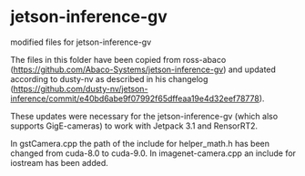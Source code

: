 # jetson-inference-gv
modified files for jetson-inference-gv

The files in this folder have been copied from ross-abaco (https://github.com/Abaco-Systems/jetson-inference-gv) and updated according to dusty-nv as described in his changelog (https://github.com/dusty-nv/jetson-inference/commit/e40bd6abe9f07992f65dffeaa19e4d32eef78778).

These updates were necessary for the jetson-inference-gv (which also supports GigE-cameras) to work with Jetpack 3.1 and RensorRT2.

In gstCamera.cpp the path of the include for helper_math.h has been changed from cuda-8.0 to cuda-9.0.
In imagenet-camera.cpp an include for iostream has been added.
